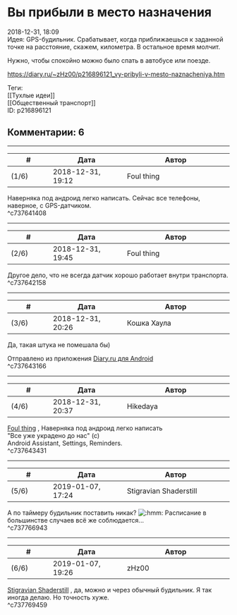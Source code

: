 Вы прибыли в место назначения
=============================

  
2018-12-31, 18:09  
 Идея: GPS-будильник. Срабатывает, когда приближаешься к заданной точке на расстояние, скажем, километра. В остальное время молчит.   
   
 Нужно, чтобы спокойно можно было спать в автобусе или поезде.   
  
<https://diary.ru/~zHz00/p216896121_vy-pribyli-v-mesto-naznacheniya.htm>  
  
Теги:  
[[Тухлые идеи]]  
[[Общественный транспорт]]  
ID: p216896121  


Комментарии: 6
--------------

  


---



|         #         |              Дата              |                     Автор                     |           ID           |
| --- | --- | --- | --- |
| (1/6) | 2018-12-31, 19:12 | Foul thing | c737641408 |

  
 Наверняка под андроид легко написать. Сейчас все телефоны, наверное, с GPS-датчиком.   
 ^c737641408

---



|         #         |              Дата              |                     Автор                     |           ID           |
| --- | --- | --- | --- |
| (2/6) | 2018-12-31, 19:45 | Foul thing | c737642158 |

  
 Другое дело, что не всегда датчик хорошо работает внутри транспорта.   
 ^c737642158

---



|         #         |              Дата              |                     Автор                     |           ID           |
| --- | --- | --- | --- |
| (3/6) | 2018-12-31, 20:26 | Кошка Хаула | c737643166 |

  
 Да, такая штука не помешала бы)   
   
  Отправлено из приложения  [Diary.ru для Android](https://play.google.com/store/apps/details?id=adonai.diary_browser.pro)     
 ^c737643166

---



|         #         |              Дата              |                     Автор                     |           ID           |
| --- | --- | --- | --- |
| (4/6) | 2018-12-31, 20:37 | Hikedaya | c737643431 |

  
  [Foul thing](http://foulthing.diary.ru "Temporary Internet Flies")  ,  Наверняка под андроид легко написать    
 "Все уже украдено до нас" (с)   
 Android Assistant, Settings, Reminders.   
 ^c737643431

---



|         #         |              Дата              |                     Автор                     |           ID           |
| --- | --- | --- | --- |
| (5/6) | 2019-01-07, 17:24 | Stigravian Shaderstill | c737766943 |

  
 А по таймеру будильник поставить никак? ![:hmm:](http://static.diary.ru/userdir/0/0/0/0/0000/10098045.gif) Расписание в большинстве случаев всё же соблюдается...   
 ^c737766943

---



|         #         |              Дата              |                     Автор                     |           ID           |
| --- | --- | --- | --- |
| (6/6) | 2019-01-07, 19:26 | zHz00 | c737769459 |

  
  [Stigravian Shaderstill](http://stigravian.diary.ru "Science, Death, Rock-n-Roll")  , да, можно и через обычный будильник. Я так иногда делаю. Но точность хуже.   
 ^c737769459